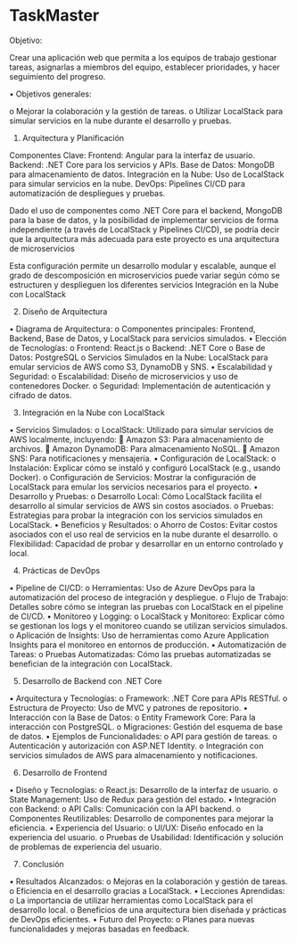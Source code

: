 # TaskMaster

Objetivo:

Crear una aplicación web que permita a los equipos de trabajo gestionar tareas, asignarlas a miembros del equipo, establecer prioridades, y hacer seguimiento del progreso.

•	Objetivos generales:

o	Mejorar la colaboración y la gestión de tareas.
o	Utilizar LocalStack para simular servicios en la nube durante el desarrollo y pruebas.


1. Arquitectura y Planificación

Componentes Clave:
Frontend: Angular para la interfaz de usuario.
Backend: .NET Core para los servicios y APIs.
Base de Datos: MongoDB para almacenamiento de datos.
Integración en la Nube: Uso de LocalStack para simular servicios en la nube.
DevOps: Pipelines CI/CD para automatización de despliegues y pruebas.

Dado el uso de componentes como .NET Core para el backend, MongoDB para la base de datos, y la posibilidad de implementar servicios de forma independiente (a través de LocalStack y Pipelines CI/CD), se podría decir que la arquitectura más adecuada para este proyecto es una arquitectura de microservicios

Esta configuración permite un desarrollo modular y escalable, aunque el grado de descomposición en microservicios puede variar según cómo se estructuren y desplieguen los diferentes servicios 
Integración en la Nube con LocalStack

2. Diseño de Arquitectura

•	Diagrama de Arquitectura:
o	Componentes principales: Frontend, Backend, Base de Datos, y LocalStack para servicios simulados.
•	Elección de Tecnologías:
o	Frontend: React.js
o	Backend: .NET Core
o	Base de Datos: PostgreSQL
o	Servicios Simulados en la Nube: LocalStack para emular servicios de AWS como S3, DynamoDB y SNS.
•	Escalabilidad y Seguridad:
o	Escalabilidad: Diseño de microservicios y uso de contenedores Docker.
o	Seguridad: Implementación de autenticación y cifrado de datos.

3. Integración en la Nube con LocalStack

•	Servicios Simulados:
o	LocalStack: Utilizado para simular servicios de AWS localmente, incluyendo:
	Amazon S3: Para almacenamiento de archivos.
	Amazon DynamoDB: Para almacenamiento NoSQL.
	Amazon SNS: Para notificaciones y mensajería.
•	Configuración de LocalStack:
o	Instalación: Explicar cómo se instaló y configuró LocalStack (e.g., usando Docker).
o	Configuración de Servicios: Mostrar la configuración de LocalStack para emular los servicios necesarios para el proyecto.
•	Desarrollo y Pruebas:
o	Desarrollo Local: Cómo LocalStack facilita el desarrollo al simular servicios de AWS sin costos asociados.
o	Pruebas: Estrategias para probar la integración con los servicios simulados en LocalStack.
•	Beneficios y Resultados:
o	Ahorro de Costos: Evitar costos asociados con el uso real de servicios en la nube durante el desarrollo.
o	Flexibilidad: Capacidad de probar y desarrollar en un entorno controlado y local.

4. Prácticas de DevOps

•	Pipeline de CI/CD:
o	Herramientas: Uso de Azure DevOps para la automatización del proceso de integración y despliegue.
o	Flujo de Trabajo: Detalles sobre cómo se integran las pruebas con LocalStack en el pipeline de CI/CD.
•	Monitoreo y Logging:
o	LocalStack y Monitoreo: Explicar cómo se gestionan los logs y el monitoreo cuando se utilizan servicios simulados.
o	Aplicación de Insights: Uso de herramientas como Azure Application Insights para el monitoreo en entornos de producción.
•	Automatización de Tareas:
o	Pruebas Automatizadas: Cómo las pruebas automatizadas se benefician de la integración con LocalStack.

5. Desarrollo de Backend con .NET Core

•	Arquitectura y Tecnologías:
o	Framework: .NET Core para APIs RESTful.
o	Estructura de Proyecto: Uso de MVC y patrones de repositorio.
•	Interacción con la Base de Datos:
o	Entity Framework Core: Para la interacción con PostgreSQL.
o	Migraciones: Gestión del esquema de base de datos.
•	Ejemplos de Funcionalidades:
o	API para gestión de tareas.
o	Autenticación y autorización con ASP.NET Identity.
o	Integración con servicios simulados de AWS para almacenamiento y notificaciones.

6. Desarrollo de Frontend
   
•	Diseño y Tecnologías:
o	React.js: Desarrollo de la interfaz de usuario.
o	State Management: Uso de Redux para gestión del estado.
•	Integración con Backend:
o	API Calls: Comunicación con la API backend.
o	Componentes Reutilizables: Desarrollo de componentes para mejorar la eficiencia.
•	Experiencia del Usuario:
o	UI/UX: Diseño enfocado en la experiencia del usuario.
o	Pruebas de Usabilidad: Identificación y solución de problemas de experiencia del usuario.

7. Conclusión

•	Resultados Alcanzados:
o	Mejoras en la colaboración y gestión de tareas.
o	Eficiencia en el desarrollo gracias a LocalStack.
•	Lecciones Aprendidas:
o	La importancia de utilizar herramientas como LocalStack para el desarrollo local.
o	Beneficios de una arquitectura bien diseñada y prácticas de DevOps eficientes.
•	Futuro del Proyecto:
o	Planes para nuevas funcionalidades y mejoras basadas en feedback.


